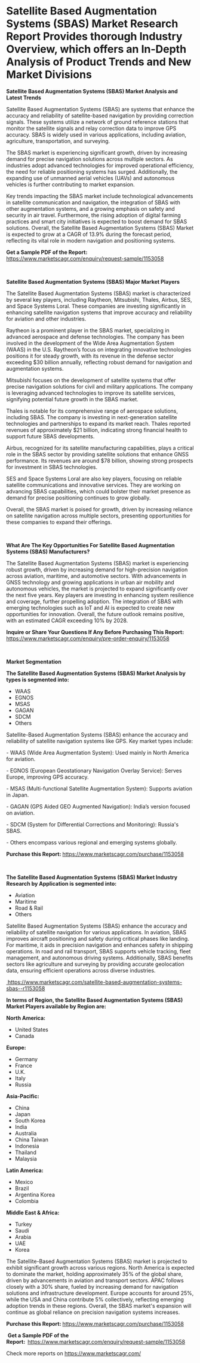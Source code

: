 <p><h1>Satellite Based Augmentation Systems (SBAS) Market Research Report Provides thorough Industry Overview, which offers an In-Depth Analysis of Product Trends and New Market Divisions</h1></p><p><strong>Satellite Based Augmentation Systems (SBAS) Market Analysis and Latest Trends</strong></p>
<p><p>Satellite Based Augmentation Systems (SBAS) are systems that enhance the accuracy and reliability of satellite-based navigation by providing correction signals. These systems utilize a network of ground reference stations that monitor the satellite signals and relay correction data to improve GPS accuracy. SBAS is widely used in various applications, including aviation, agriculture, transportation, and surveying.</p><p>The SBAS market is experiencing significant growth, driven by increasing demand for precise navigation solutions across multiple sectors. As industries adopt advanced technologies for improved operational efficiency, the need for reliable positioning systems has surged. Additionally, the expanding use of unmanned aerial vehicles (UAVs) and autonomous vehicles is further contributing to market expansion.</p><p>Key trends impacting the SBAS market include technological advancements in satellite communication and navigation, the integration of SBAS with other augmentation systems, and a growing emphasis on safety and security in air travel. Furthermore, the rising adoption of digital farming practices and smart city initiatives is expected to boost demand for SBAS solutions. Overall, the Satellite Based Augmentation Systems (SBAS) Market is expected to grow at a CAGR of 13.9% during the forecast period, reflecting its vital role in modern navigation and positioning systems.</p></p>
<p><strong>Get a Sample PDF of the Report:&nbsp;</strong> <a href="https://www.marketscagr.com/enquiry/request-sample/1153058?utm_campaign=2992&utm_medium=2&utm_source=Github&utm_content=ia&utm_term=08042025&utm_id=satellite-based-augmentation-systems-sbas">https://www.marketscagr.com/enquiry/request-sample/1153058</a></p>
<p>&nbsp;</p>
<p><strong>Satellite Based Augmentation Systems (SBAS) Major Market Players</strong></p>
<p><p>The Satellite Based Augmentation Systems (SBAS) market is characterized by several key players, including Raytheon, Mitsubishi, Thales, Airbus, SES, and Space Systems Loral. These companies are investing significantly in enhancing satellite navigation systems that improve accuracy and reliability for aviation and other industries.</p><p>Raytheon is a prominent player in the SBAS market, specializing in advanced aerospace and defense technologies. The company has been involved in the development of the Wide Area Augmentation System (WAAS) in the U.S. Raytheon’s focus on integrating innovative technologies positions it for steady growth, with its revenue in the defense sector exceeding $30 billion annually, reflecting robust demand for navigation and augmentation systems.</p><p>Mitsubishi focuses on the development of satellite systems that offer precise navigation solutions for civil and military applications. The company is leveraging advanced technologies to improve its satellite services, signifying potential future growth in the SBAS market.</p><p>Thales is notable for its comprehensive range of aerospace solutions, including SBAS. The company is investing in next-generation satellite technologies and partnerships to expand its market reach. Thales reported revenues of approximately $21 billion, indicating strong financial health to support future SBAS developments.</p><p>Airbus, recognized for its satellite manufacturing capabilities, plays a critical role in the SBAS sector by providing satellite solutions that enhance GNSS performance. Its revenues are around $78 billion, showing strong prospects for investment in SBAS technologies.</p><p>SES and Space Systems Loral are also key players, focusing on reliable satellite communications and innovative services. They are working on advancing SBAS capabilities, which could bolster their market presence as demand for precise positioning continues to grow globally.</p><p>Overall, the SBAS market is poised for growth, driven by increasing reliance on satellite navigation across multiple sectors, presenting opportunities for these companies to expand their offerings.</p></p>
<p>&nbsp;</p>
<p><strong>What Are The Key Opportunities For Satellite Based Augmentation Systems (SBAS) Manufacturers?</strong></p>
<p><p>The Satellite Based Augmentation Systems (SBAS) market is experiencing robust growth, driven by increasing demand for high-precision navigation across aviation, maritime, and automotive sectors. With advancements in GNSS technology and growing applications in urban air mobility and autonomous vehicles, the market is projected to expand significantly over the next five years. Key players are investing in enhancing system resilience and coverage, further propelling adoption. The integration of SBAS with emerging technologies such as IoT and AI is expected to create new opportunities for innovation. Overall, the future outlook remains positive, with an estimated CAGR exceeding 10% by 2028.</p></p>
<p><strong>Inquire or Share Your Questions If Any Before Purchasing This Report:</strong> <a href="https://www.marketscagr.com/enquiry/pre-order-enquiry/1153058?utm_campaign=2992&utm_medium=2&utm_source=Github&utm_content=ia&utm_term=08042025&utm_id=satellite-based-augmentation-systems-sbas">https://www.marketscagr.com/enquiry/pre-order-enquiry/1153058</a></p>
<p>&nbsp;</p>
<p><strong>Market Segmentation</strong></p>
<p><strong>The Satellite Based Augmentation Systems (SBAS) Market Analysis by types is segmented into:</strong></p>
<p><ul><li>WAAS</li><li>EGNOS</li><li>MSAS</li><li>GAGAN</li><li>SDCM</li><li>Others</li></ul></p>
<p><p>Satellite-Based Augmentation Systems (SBAS) enhance the accuracy and reliability of satellite navigation systems like GPS. Key market types include:</p><p>- WAAS (Wide Area Augmentation System): Used mainly in North America for aviation.</p><p>- EGNOS (European Geostationary Navigation Overlay Service): Serves Europe, improving GPS accuracy.</p><p>- MSAS (Multi-functional Satellite Augmentation System): Supports aviation in Japan.</p><p>- GAGAN (GPS Aided GEO Augmented Navigation): India’s version focused on aviation.</p><p>- SDCM (System for Differential Corrections and Monitoring): Russia's SBAS.</p><p>- Others encompass various regional and emerging systems globally.</p></p>
<p><strong>Purchase this Report:&nbsp;</strong><a href="https://www.marketscagr.com/purchase/1153058?utm_campaign=2992&utm_medium=2&utm_source=Github&utm_content=ia&utm_term=08042025&utm_id=satellite-based-augmentation-systems-sbas">https://www.marketscagr.com/purchase/1153058</a></p>
<p>&nbsp;</p>
<p><strong>The Satellite Based Augmentation Systems (SBAS) Market Industry Research by Application is segmented into:</strong></p>
<p><ul><li>Aviation</li><li>Maritime</li><li>Road & Rail</li><li>Others</li></ul></p>
<p><p>Satellite Based Augmentation Systems (SBAS) enhance the accuracy and reliability of satellite navigation for various applications. In aviation, SBAS improves aircraft positioning and safety during critical phases like landing. For maritime, it aids in precision navigation and enhances safety in shipping operations. In road and rail transport, SBAS supports vehicle tracking, fleet management, and autonomous driving systems. Additionally, SBAS benefits sectors like agriculture and surveying by providing accurate geolocation data, ensuring efficient operations across diverse industries.</p></p>
<p><a href="https://www.marketscagr.com/satellite-based-augmentation-systems-sbas--r1153058?utm_campaign=2992&utm_medium=2&utm_source=Github&utm_content=ia&utm_term=08042025&utm_id=satellite-based-augmentation-systems-sbas">&nbsp;https://www.marketscagr.com/satellite-based-augmentation-systems-sbas--r1153058</a></p>
<p><strong>In terms of Region, the Satellite Based Augmentation Systems (SBAS) Market Players available by Region are:</strong></p>
<p>
    <p> <strong> North America: </strong>
        <ul>
            <li>United States</li>
            <li>Canada</li>
        </ul>
        </p> 
    <p> <strong> Europe: </strong>
        <ul>
            <li>Germany</li>
            <li>France</li>
            <li>U.K.</li>
            <li>Italy</li>
            <li>Russia</li>
        </ul>
        </p> 
    <p> <strong> Asia-Pacific: </strong>
        <ul>
            <li>China</li>
            <li>Japan</li>
            <li>South Korea</li>
            <li>India</li>
            <li>Australia</li>
            <li>China Taiwan</li>
            <li>Indonesia</li>
            <li>Thailand</li>
            <li>Malaysia</li>
        </ul>
        </p> 
    <p> <strong> Latin America: </strong>
        <ul>
            <li>Mexico</li>
            <li>Brazil</li>
            <li>Argentina Korea</li>
            <li>Colombia</li>
        </ul>
        </p> 
    <p> <strong> Middle East & Africa: </strong>
        <ul>
            <li>Turkey</li>
            <li>Saudi</li>
            <li>Arabia</li>
            <li>UAE</li>
            <li>Korea</li>
        </ul>
    </p>
    </p>
<p><p>The Satellite-Based Augmentation Systems (SBAS) market is projected to exhibit significant growth across various regions. North America is expected to dominate the market, holding approximately 35% of the global share, driven by advancements in aviation and transport sectors. APAC follows closely with a 30% share, fueled by increasing demand for navigation solutions and infrastructure development. Europe accounts for around 25%, while the USA and China contribute 5% collectively, reflecting emerging adoption trends in these regions. Overall, the SBAS market's expansion will continue as global reliance on precision navigation systems increases.</p></p>
<p><strong>Purchase this Report: </strong><a href="https://www.marketscagr.com/purchase/1153058?utm_campaign=2992&utm_medium=2&utm_source=Github&utm_content=ia&utm_term=08042025&utm_id=satellite-based-augmentation-systems-sbas">https://www.marketscagr.com/purchase/1153058</a></p>
<p>&nbsp;<strong>Get a Sample PDF of the Report:&nbsp;&nbsp;</strong><a href="https://www.marketscagr.com/enquiry/request-sample/1153058?utm_campaign=2992&utm_medium=2&utm_source=Github&utm_content=ia&utm_term=08042025&utm_id=satellite-based-augmentation-systems-sbas">https://www.marketscagr.com/enquiry/request-sample/1153058</a></p>
<p><strong></strong></p>
<p>Check more reports on <a href="https://www.marketscagr.com/?utm_campaign=2992&utm_medium=2&utm_source=Github&utm_content=ia&utm_term=08042025&utm_id=satellite-based-augmentation-systems-sbas">https://www.marketscagr.com/</a></p>